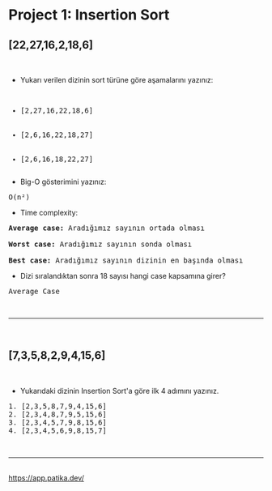 ﻿#  Project 1: Insertion Sort

## [22,27,16,2,18,6] 
<br>
 
* Yukarı verilen dizinin sort türüne göre aşamalarını yazınız: 
<pre><ul> <li>[2,27,16,22,18,6]</li>
    <li>[2,6,16,22,18,27]</li>
    <li>[2,6,16,18,22,27]</li></ul></pre>
* Big-O gösterimini yazınız: 
<pre>
O(n&sup2;)
</pre>

* Time complexity:
<pre>
<b>Average case:</b> Aradığımız sayının ortada olması

<b>Worst case:</b> Aradığımız sayının sonda olması

<b>Best case:</b> Aradığımız sayının dizinin en başında olması</pre>

* Dizi sıralandıktan sonra 18 sayısı hangi case kapsamına girer?
<pre>Average Case</pre>
<br>
<hr>
<br>

## [7,3,5,8,2,9,4,15,6]
<br>

*  Yukarıdaki dizinin Insertion Sort'a göre ilk 4 adımını yazınız.

<pre>1. [2,3,5,8,7,9,4,15,6]
2. [2,3,4,8,7,9,5,15,6]
3. [2,3,4,5,7,9,8,15,6]
4. [2,3,4,5,6,9,8,15,7]</pre>

<br> <hr>
<br>
https://app.patika.dev/

